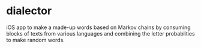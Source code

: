 dialector
=========

iOS app to make a made-up words based on Markov chains by consuming blocks of texts from various languages and combining the letter probablities to make random words.
